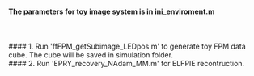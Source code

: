 #### The parameters for toy image system is in ini_enviroment.m <br>
<br>
<br>
#### 1. Run 'ffFPM_getSubimage_LEDpos.m' to generate toy FPM data cube. The cube will be saved in simulation folder. <br>
#### 2. Run 'EPRY_recovery_NAdam_MM.m' for ELFPIE recontruction. <br>
